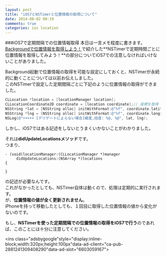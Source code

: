 ```yaml
---
layout: post
title: "iOS7とNSTimerと位置情報の取得について"
date: 2014-08-02 00:19
comments: true
categories: ios location
---
```


###iOS7で定期間隔での位置情報取得
本日は一言メモ程度に書きます。  
[Backgroundで位置情報を取得しよう！](http://grandbig.github.io/blog/2013/09/27/location-nstimer/)で紹介した**NSTimerで定期時間ごとに位置情報を取得してみよう！**の部分についてiOS7での注意しなければいけないことがありました。  

Background起動で位置情報の取得を可能な設定にしておくと、NSTimerが永続的に動くことについては以前お伝えしました。  
このNSTimerで設定した定期間隔ごとに下記のように位置情報の取得ができました。  

```objective-c
CLLocation *location = [locationManager location];
CLLocationCoordinate2D coordinate = [location coordinate];// 座標を取得
NSString *lat = [NSString alloc] initWithFormat:@"%f", coordinate.latitude];  // 経度を取得
NSString *lng = [NSString alloc] initWithFormat:@"%f", coordinate.longitude]; // 緯度を取得
NSLog(@"+++++ [デリゲートによらない場合]緯度,经度: %@, %@", lat, lng);
```

しかし、iOS7ではある記述をしないとうまくいかないことがわかりました。  

<!--more-->

それは**didUpdateLocationsメソッド**です。  
つまり、  

```
- (void)locationManager:(CLLocationManager *)manager
	 didUpdateLocations:(NSArray *)locations
{
	
}
```
の記述が必要なんです。  
これがなかったとしても、NSTimer自体は動くので、処理は定期的に実行されます。  
が、**位置情報の値が全く更新されません**。  
iPhoneを持って移動したとしても、１回目に取得した位置情報の値から変化がないのです。

もし、**NSTimerを使った定期間隔での位置情報の取得をiOS7で行う**のであれば、このことには十分に注意してください。  


<script async src="//pagead2.googlesyndication.com/pagead/js/adsbygoogle.js"></script>
<ins class="adsbygoogle"style="display:inline-block;width:320px;height:100px"data-ad-client="ca-pub-2881241309408290"data-ad-slot="6603059167"></ins>
<script>
(adsbygoogle = window.adsbygoogle || []).push({});
</script>
